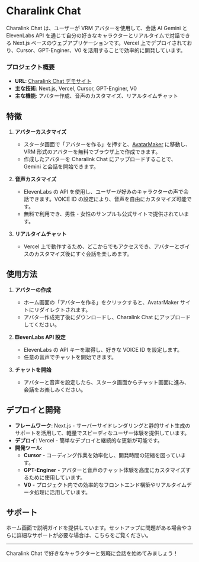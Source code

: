 # Charalink Chat

Charalink Chat は、ユーザーが VRM アバターを使用して、会話 AI Gemini と ElevenLabs API を通じて自分の好きなキャラクターとリアルタイムで対話できる Next.js ベースのウェブアプリケーションです。Vercel 上でデプロイされており、Cursor、GPT-Enginer、V0 を活用することで効率的に開発しています。

### プロジェクト概要
- **URL**: [Charalink Chat デモサイト](https://charalinkchat-8r3yu0w5m-nisss78s-projects.vercel.app/)
- **主な技術**: Next.js, Vercel, Cursor, GPT-Enginer, V0
- **主な機能**: アバター作成、音声のカスタマイズ、リアルタイムチャット

## 特徴

1. **アバターカスタマイズ**
   - スタータ画面で「アバターを作る」を押すと、[AvatarMaker](https://avatarmaker.vket.com/) に移動し、VRM 形式のアバターを無料でブラウザ上で作成できます。
   - 作成したアバターを Charalink Chat にアップロードすることで、Gemini と会話を開始できます。

2. **音声カスタマイズ**
   - ElevenLabs の API を使用し、ユーザーが好みのキャラクターの声で会話できます。VOICE ID の設定により、音声を自由にカスタマイズ可能です。
   - 無料で利用でき、男性・女性のサンプルも公式サイトで提供されています。

3. **リアルタイムチャット**
   - Vercel 上で動作するため、どこからでもアクセスでき、アバターとボイスのカスタマイズ後にすぐ会話を楽しめます。

## 使用方法

1. **アバターの作成**
   - ホーム画面の「アバターを作る」をクリックすると、AvatarMaker サイトにリダイレクトされます。
   - アバター作成完了後にダウンロードし、Charalink Chat にアップロードしてください。

2. **ElevenLabs API 設定**
   - ElevenLabs の API キーを取得し、好きな VOICE ID を設定します。
   - 任意の音声でチャットを開始できます。

3. **チャットを開始**
   - アバターと音声を設定したら、スタータ画面からチャット画面に進み、会話をお楽しみください。

## デプロイと開発

- **フレームワーク**: Next.js - サーバーサイドレンダリングと静的サイト生成のサポートを活用して、軽量でスピーディなユーザー体験を提供しています。
- **デプロイ**: Vercel - 簡単なデプロイと継続的な更新が可能です。
- **開発ツール**:
  - **Cursor** - コーディング作業を効率化し、開発時間の短縮を図っています。
  - **GPT-Enginer** - アバターと音声のチャット体験を高度にカスタマイズするために使用しています。
  - **V0** - プロジェクト内での効率的なフロントエンド構築やリアルタイムデータ処理に活用しています。

## サポート

ホーム画面で説明ガイドを提供しています。セットアップに問題がある場合やさらに詳細なサポートが必要な場合は、こちらをご覧ください。

---

Charalink Chat で好きなキャラクターと気軽に会話を始めてみましょう！

